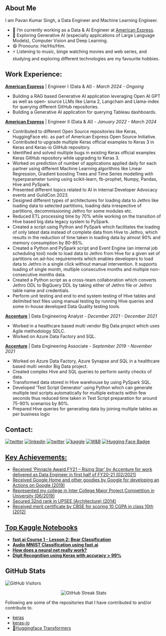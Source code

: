 ## About Me
I am Pavan Kumar Singh, a Data Engineer and Machine Learning Engineer.
- 🔭 I’m currently working as a Data & AI Engineer at [American Express](https://www.americanexpress.com).
- 🌱 Exploring Generative AI (especially applications of Large Language Models), Computer Vision and Deep Learning.
- 😄 Pronouns: He/His/Him.
- ⚡ Listening to music, binge watching movies and web series, and studying and exploring different technologies are my favourite hobbies.


## Work Experience:

[**American Express**](https://www.americanexpress.com/) | Engineer I (Data & AI) - *March 2024 - Ongoing*
- Building a RAG based Generative AI application leveraging Open AI GPT as well as open-
source LLMs like Llama 2, Langchain and Llama-index for querying different GitHub 
repositories. 
- Building a Generative AI application for querying Tableau dashboards.

[**American Express**](https://www.americanexpress.com/) | Engineer II (Data & AI) - *January 2022 - March 2024*
- Contributed to different Open Source repositories like Keras, HuggingFace etc. as part of American Express Open Source Initiative. 
- Contributed to upgrade multiple Keras official examples to Keras 3 in Keras and Keras-io 
GitHub repository. 
- Identified and solved multiple bugs in existing Keras official examples Keras GitHub 
repository while upgrading to Keras 3. 
- Worked on prediction of number of applications applied daily for each partner using different 
Machine Learning algorithms like Linear Regression, Gradient boosting Trees and Time 
Series modelling with hyperparameter tuning using scikit-learn, fb-prophet, Numpy, Pandas, 
Hive and PySpark. 
- Presented different topics related to AI in internal Developer Advocacy events and GuildCon 2023. 
- Designed different types of architectures for loading data to Jethro like loading data to 
selected partitions, loading data irrespective of partitions, decommissioning Jethro for some 
modules etc. 
- Reduced ETL processing time by 70% while working on the transition of Hive based big data 
legacy system to PySpark. 
- Created a script using Python and PySpark which facilitates the loading of only latest data 
instead of complete data from Hive to Jethro, which results in the reduction of time taken in 
loading data by almost 90% and memory consumption by 80-85%. 
- Created a Python and PySpark script and Event Engine (an internal job scheduling tool) 
node to load data to Jethro from Hive for a given set of partitions on ad-hoc requirements 
which enables developers to load data to Jethro in a single click without manual intervention. 
It supports loading of single month, multiple consecutive months and multiple non-
consecutive months data. 
- Created a Python script as a cross-team collaboration which converts Jethro DDL to 
BigQuery DDL by taking either of Jethro file or Jethro table name and credentials. 
- Perform unit testing and end to end system testing of Hive tables and delimited text files 
using manual testing by running Hive queries and some in-house developed Data Quality 
testing tools.

[**Accenture**](https://www.accenture.com/) | Data Engineering Analyst - *December 2021 - December 2021*
- Worked in a healthcare based multi vendor Big Data project which uses Agile methodology SDLC.
- Worked on Azure Data Factory and SQL.

[**Accenture**](https://www.accenture.com/) | Data Engineering Associate - *September 2019 - November 2021*    
- Worked on Azure Data Factory, Azure Synapse and SQL in a healthcare based multi vendor 
Big Data project. 
- Created complex Hive and SQL queries to perform sanity checks of data. 
- Transformed data stored in Hive warehouse by using PySpark SQL. 
- Developed ‘Test Script Generator’ using Python which can generate multiple test scripts 
automatically for multiple extracts within few seconds thus reduced time taken in Test Script 
preparation for around 75-90% scenarios by 80%. 
- Prepared Hive queries for generating data by joining multiple tables as per business logic              

## Contact:

<a href="mailto:pavan.kumar.singh1507@gmail.com" target="_blank"><img src="https://img.shields.io/badge/Gmail-D14836?style=for-the-badge&logo=gmail&logoColor=white" alt="twitter"></a>
<a href="https://www.linkedin.com/in/pavan-kumar-singh-1507/" target="_blank"><img src="https://img.shields.io/badge/LinkedIn-0077B5?style=for-the-badge&logo=linkedin&logoColor=white" alt="linkedin"></a>
<a href="https://twitter.com/martian_2050" target="_blank"><img src="https://img.shields.io/badge/Twitter-1DA1F2?style=for-the-badge&logo=twitter&logoColor=white" alt="twitter"></a>
<a href="https://www.kaggle.com/pksX01" target="_blank"><img src="https://img.shields.io/badge/Kaggle-20BEFF?style=for-the-badge&logo=Kaggle&logoColor=white" alt="kaggle"></a>
<a href="https://wandb.ai/pksX01" target="_blank"><img src="https://img.shields.io/badge/Weights_&_Biases-FFBE00?style=for-the-badge&logo=WeightsAndBiases&logoColor=white" alt="W&B"></a>
<a href=https://huggingface.co/pksx01 target="_blank"><img src="https://img.shields.io/badge/Hugging Face-yellow?style=for-the-badge&logo=huggingface&logoColor=white" alt="Hugging Face Badge"/>

## Key Achievements:
- Received 'Pinnacle Award FY21 – Rising Star' by Accenture for work delivered as Data 
Engineer in first half of FY20-21 (02/2021) 
- Received Google Home and other goodies by Google for developing an Actions on Google 
(2019) 
- Represented my college in Inter College Major Project Competition in University (06/2019) 
- Secured 32nd rank in UPSEE (Architecture) (2014) 
- Received merit certificate by CBSE for scoring 10 CGPA in class 10th (2012)

## Top Kaggle Notebooks
- [**fast ai Course 1 - Lesson 2: Bear Classification**](https://www.kaggle.com/code/pksx01/fast-ai-course-1-lesson-2-bear-classification)
- [**Audio MNIST Classification using fast.ai**](https://www.kaggle.com/code/pksx01/audio-mnist-classification-using-fast-ai)
- [**How does a neural net really work?**](https://www.kaggle.com/code/pksx01/how-does-a-neural-net-really-work)
- [**Digit Recognition using Keras with accuracy > 99%**](https://www.kaggle.com/code/pksx01/digit-recognition-using-keras-with-accuracy-99)

## GitHub Stats

<p>
    <img class="center" alt="GitHub Visitors" src="https://visitor-badge.laobi.icu/badge?page_id=pksX01.pksX01"/>
</p>

<p align="center"> 
    <img src="https://github-readme-stats.vercel.app/api?username=pksX01&count_private=true&show_icons=true&count_private=true&theme=radical" alt="GitHub Streak Stats"/>
    <br>
</p>

Following are some of the repositories that I have contributed to and/or contribute to.
- [keras](https://github.com/keras-team/keras)
- [keras-io](https://github.com/keras-team/keras)
- [🤗Huggingface Transformers](https://github.com/huggingface/transformers)

